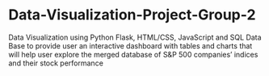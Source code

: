 # Data-Visualization-Project-Group-2
Data Visualization using Python Flask, HTML/CSS, JavaScript and SQL Data Base to provide user an interactive dashboard with tables and charts that will help user explore the merged database of S&P 500 companies’ indices and their stock performance 
